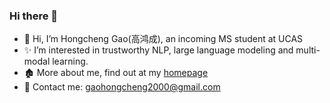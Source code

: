 ### Hi there 👋
- 👋 Hi, I’m Hongcheng Gao(高鸿成), an incoming MS student at UCAS
- ✨ I’m interested in trustworthy NLP, large language modeling and multi-modal learning.
- 🏚️ More about me, find out at my [homepage](https://Hongcheng-Gao.github.io/)
- 📮 Contact me: gaohongcheng2000@gmail.com

<!--
  [![Top Langs](https://github-readme-stats.vercel.app/api/top-langs/?username=Hongcheng-Gao&layout=compact)](https://github.com/anuraghazra/github-readme-stats)



**Hongcheng-Gao/Hongcheng-Gao** is a ✨ _special_ ✨ repository because its `README.md` (this file) appears on your GitHub profile.

Here are some ideas to get you started:

- 🔭 I’m currently working on ...
- 🌱 I’m currently learning ...
- 👯 I’m looking to collaborate on ...
- 🤔 I’m looking for help with ...
- 💬 Ask me about ...
- 📫 How to reach me: ...
- 😄 Pronouns: ...
- ⚡ Fun fact: ...
-->


